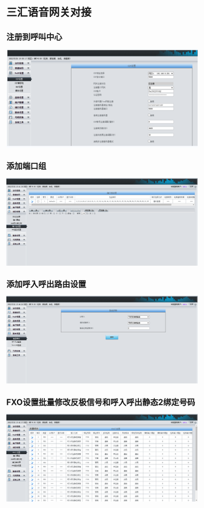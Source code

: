 # 三汇语音网关对接

## 注册到呼叫中心

![image-20220526193445574](Sanhui.assets/image-20220526193445574.png)



## 添加端口组

![image-20220526193958004](Sanhui.assets/image-20220526193958004.png)

## 添加呼入呼出路由设置

![image-20220526194258123](Sanhui.assets/image-20220526194258123.png)





## FXO设置批量修改反极信号和呼入呼出静态2绑定号码

![image-20220526194105728](Sanhui.assets/image-20220526194105728.png)

